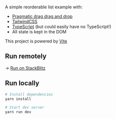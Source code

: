 A simple reorderable list example with:

- [Pragmatic drag drag and drop](https://github.com/atlassian/pragmatic-drag-and-drop)
- [TailwindCSS](https://tailwindcss.com/)
- [TypeScript](https://www.typescriptlang.org/) (but could easily have no TypeScript!)
- All state is kept in the DOM

This project is powered by [Vite](https://vitejs.dev/)

## Run remotely

→ [Run on StackBlitz](https://stackblitz.com/github/alexreardon/pdnd-vanilla-tailwind?startScript=dev)

## Run locally

```bash
# Install dependencies
yarn install

# Start dev server
yarn run dev
```
